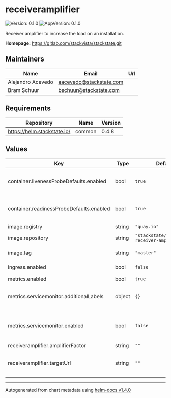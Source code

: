 # receiveramplifier

![Version: 0.1.0](https://img.shields.io/badge/Version-0.1.0-informational?style=flat-square) ![AppVersion: 0.1.0](https://img.shields.io/badge/AppVersion-0.1.0-informational?style=flat-square)

Receiver amplifier to increase the load on an installation.

**Homepage:** <https://gitlab.com/stackvista/stackstate.git>

## Maintainers

| Name | Email | Url |
| ---- | ------ | --- |
| Alejandro Acevedo | aacevedo@stackstate.com |  |
| Bram Schuur | bschuur@stackstate.com |  |

## Requirements

| Repository | Name | Version |
|------------|------|---------|
| https://helm.stackstate.io/ | common | 0.4.8 |

## Values

| Key | Type | Default | Description |
|-----|------|---------|-------------|
| container.livenessProbeDefaults.enabled | bool | `true` | Use defaults for the `livenessProbe` from the upstream `common` chart. |
| container.readinessProbeDefaults.enabled | bool | `true` | Use defaults for the `readinessProbe` from the upstream `common` chart. |
| image.registry | string | `"quay.io"` | REgistry |
| image.repository | string | `"stackstate/stackstate-receiver-amplifier"` | Base container image repository. |
| image.tag | string | `"master"` | Default container image tag. |
| ingress.enabled | bool | `false` | Enable use of ingress controllers. |
| metrics.enabled | bool | `true` | Enable metrics port. |
| metrics.servicemonitor.additionalLabels | object | `{}` | Additional labels for targeting Prometheus operator instances. |
| metrics.servicemonitor.enabled | bool | `false` | Enable `ServiceMonitor` object; `all.metrics.enabled` *must* be enabled. |
| receiveramplifier.amplifierFactor | string | `""` | Amplification factor. |
| receiveramplifier.targetUrl | string | `""` | The target URL for sending the amplified intake requests. |

----------------------------------------------
Autogenerated from chart metadata using [helm-docs v1.4.0](https://github.com/norwoodj/helm-docs/releases/v1.4.0)
